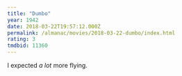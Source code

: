 ```yaml
---
title: "Dumbo"
year: 1942
date: 2018-03-22T19:57:12.000Z
permalink: /almanac/movies/2018-03-22-dumbo/index.html
rating: 3
tmdbid: 11360
---
```


I expected _a lot_ more flying.